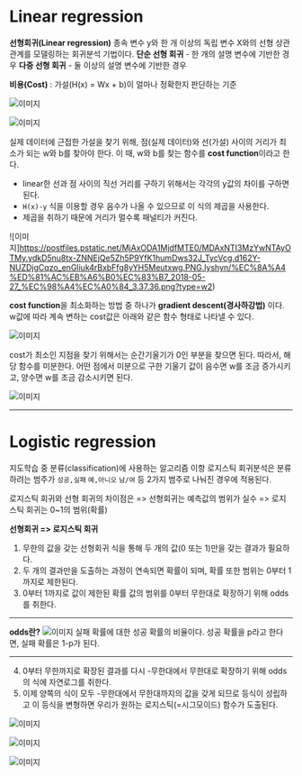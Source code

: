 # Linear regression

**선형회귀(Linear regression)**
종속 변수 y와 한 개 이상의 독립 변수 X와의 선형 상관 관계를 모델링하는 회귀분석 기법이다. **단순 선형 회귀** - 한 개의 설명 변수에 기반한 경우
**다중 선형 회귀** - 둘 이상의 설명 변수에 기반한 경우

**비용(Cost)** : 가설(H(x) = Wx + b)이 얼마나 정확한지 판단하는 기준

![이미지](https://postfiles.pstatic.net/MjAxODA1MjdfMjYz/MDAxNTI3MzU4NTAxMzQy.LeBbDHYT3TJyUF662UaELbRZYCKwpvwph3PGhAsg6Ewg.TLuPS7TBl4ZteSO364AdfkNxBu5t76O6RyOhQNS0ULAg.PNG.lyshyn/%EC%8A%A4%ED%81%AC%EB%A6%B0%EC%83%B7_2018-05-27_%EC%98%A4%EC%A0%84_3.12.44.png?type=w2)

![이미지](https://postfiles.pstatic.net/MjAxODA1MjdfODQg/MDAxNTI3MzU5MTk4Mjc2.IBmP515M9ZdXR6R2jkSGWx4xvMfTu2VHNl0cV1VidxAg.DZmw3jbYZ7BAvEMTapAtgQYFHXU4OmoCgxrNtlDzXXYg.PNG.lyshyn/%EC%8A%A4%ED%81%AC%EB%A6%B0%EC%83%B7_2018-05-27_%EC%98%A4%EC%A0%84_3.23.36.png?type=w2)

실제 데이터에 근접한 가설을 찾기 위해, 점(실제 데이터)와 선(가설) 사이의 거리가 최소가 되는 w와 b를 찾아야 한다.
이 때, w와 b를 찾는 함수를 **cost function**이라고 한다.
- linear한 선과 점 사이의 직선 거리를 구하기 위해서는 각각의 y값의 차이를 구하면 된다.
- `H(x)-y` 식을 이용할 경우 음수가 나올 수 있으므로 이 식의 제곱을 사용한다.
- 제곱을 취하기 때문에 거리가 멀수록 패널티가 커진다.

![이미지]https://postfiles.pstatic.net/MjAxODA1MjdfMTE0/MDAxNTI3MzYwNTAyOTMy.ydkD5nu8tx-ZNNEjQe5Zh5P9YfK1humDws32J_TycVcg.d162Y-NUZDjgCqzo_enGliuk4rBxbFfg8yYH5Meutxwg.PNG.lyshyn/%EC%8A%A4%ED%81%AC%EB%A6%B0%EC%83%B7_2018-05-27_%EC%98%A4%EC%A0%84_3.37.36.png?type=w2)

**cost function**을 최소화하는 방법 중 하나가 **gradient descent(경사하강법)** 이다.
w값에 따라 계속 변하는 cost값은 아래와 같은 함수 형태로 나타낼 수 있다.

![이미지](https://postfiles.pstatic.net/MjAxODA1MjdfMTI1/MDAxNTI3MzYxMzgzMzMz.8ZhMT_vx_zlZcDO1EqB93PXcUh09GwLRtMd2_DB4_Ggg.1kGvmhC6EGevbbUNtXMFnt1UMAmmWmaO84so-5vLb9gg.PNG.lyshyn/%E3%85%87.png?type=w2)

cost가 최소인 지점을 찾기 위해서는 순간기울기가 0인 부분을 찾으면 된다. 따라서, 해당 함수를 미분한다. 어떤 점에서 미분으로 구한 기울기 값이 음수면 w를 조금 증가시키고, 양수면 w를 조금 감소시키면 된다.

![이미지](https://blogfiles.pstatic.net/MjAxODA1MjdfNTkg/MDAxNTI3MzYyMDUwOTc4.HF7qndXy8YoufQzzzNjguAVicSJDe-XA22_ATrHZHtAg.RZgff3bUzpPZb71AcRaa_KtYbui3wupuAm5YyIo5eGIg.PNG.lyshyn/%EC%8A%A4%ED%81%AC%EB%A6%B0%EC%83%B7_2018-05-27_%EC%98%A4%EC%A0%84_4.06.31.png)

---

# Logistic regression

지도학습 중 분류(classification)에 사용하는 알고리즘
이항 로지스틱 회귀분석은 분류하려는 범주가 `성공,실패` `예,아니오` `남/여` 등 2가지 범주로 나눠진 경우에 적용된다.

로지스틱 회귀와 선형 회귀의 차이점은
=> 선형회귀는 예측값의 범위가 실수
=> 로지스틱 회귀는 0~1의 범위(확률)

**선형회귀 => 로지스틱 회귀**
1. 무한의 값을 갖는 선형회귀 식을 통해 두 개의 값(0 또는 1)만을 갖는 결과가 필요하다.
2. 두 개의 결과만을 도출하는 과정이 연속되면 확률이 되며, 확률 또한 범위는 0부터 1까지로 제한된다.
3. 0부터 1까지로 값이 제한된 확률 값의 범위를 0부터 무한대로 확장하기 위해 odds를 취한다.

---

**odds란?**
![이미지](https://postfiles.pstatic.net/MjAxODA1MjdfMTU3/MDAxNTI3MzU1OTE0NjIz.TsOqX-gv9-LYBVLWqSUuqfaJsz93c72g6WxKsXqyp6Ug.n31Jozu0PaiEKC3ZYbSaQwnXh1VsQSDvJjUfydT-ZrEg.PNG.lyshyn/odds.png?type=w2)
실패 확률에 대한 성공 확률의 비율이다. 성공 확률을 p라고 한다면, 실패 확률은 1-p가 된다.

---

4. 0부터 무한까지로 확장된 결과를 다시 -무한대에서 무한대로 확장하기 위해 odds의 식에 자연로그를 취한다.
5. 이제 양쪽의 식이 모두 -무한대에서 무한대까지의 값을 갖게 되므로 등식이 성립하고 이 등식을 변형하면 우리가 원하는 로지스틱(=시그모이드) 함수가 도출된다.

![이미지](https://postfiles.pstatic.net/MjAxODA1MjdfMTQ1/MDAxNTI3MzU2NjY4NDk4.PWqlhOvLMxAfWPd_g3_Un31gfkb5R-PAkJ0J086b-hcg.2qGhjfH9IgWjbP9fSNhUsX98qgoZenUE6mjI6Gcv8Eog.PNG.lyshyn/%EC%B5%9C%EC%A2%85%ED%95%A8%EC%88%98.png?type=w2)

![이미지](https://postfiles.pstatic.net/MjAxODA1MjdfMTIw/MDAxNTI3MzU2NzgyOTU2.Nf3FzyQUspOJBpDoj1DYI4_8BSVR_UG-iL6fEZu08-Ug.g1lg5BqHsUSaCIgspUrh6yt7FkgGolCOiqZ2CnAZ6IYg.PNG.lyshyn/main-qimg-7c9b7670c90b286160a88cb599d1b733.png?type=w2)

![이미지](https://postfiles.pstatic.net/MjAxODA1MjdfMjI3/MDAxNTI3MzU2OTE4NTQw.Vo_z9kQAYu_U5NUAX8Jeb4K_RvEF9tANme2Afq4Ft6Mg.eZShGvApNJMNWgfQ3i3SHr2duGOkFGpMCuaGaSLyRD0g.PNG.lyshyn/%EC%8A%A4%ED%81%AC%EB%A6%B0%EC%83%B7_2018-05-27_%EC%98%A4%EC%A0%84_2.47.18.png?type=w2)



